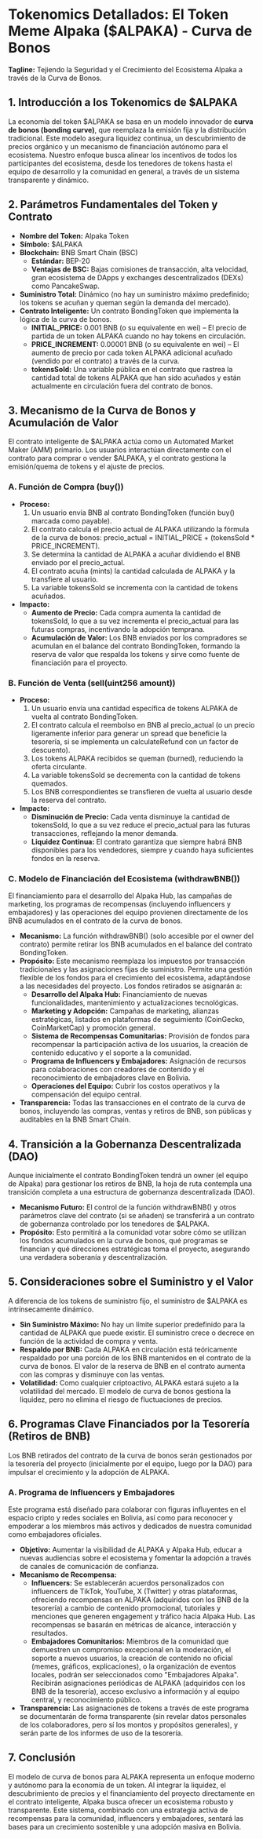 # **Tokenomics Detallados: El Token Meme Alpaka ($ALPAKA) \- Curva de Bonos**

**Tagline:** Tejiendo la Seguridad y el Crecimiento del Ecosistema Alpaka a través de la Curva de Bonos.

## **1\. Introducción a los Tokenomics de $ALPAKA**

La economía del token $ALPAKA se basa en un modelo innovador de **curva de bonos (bonding curve)**, que reemplaza la emisión fija y la distribución tradicional. Este modelo asegura liquidez continua, un descubrimiento de precios orgánico y un mecanismo de financiación autónomo para el ecosistema. Nuestro enfoque busca alinear los incentivos de todos los participantes del ecosistema, desde los tenedores de tokens hasta el equipo de desarrollo y la comunidad en general, a través de un sistema transparente y dinámico.

## **2\. Parámetros Fundamentales del Token y Contrato**

* **Nombre del Token:** Alpaka Token  
* **Símbolo:** $ALPAKA  
* **Blockchain:** BNB Smart Chain (BSC)  
  * **Estándar:** BEP-20  
  * **Ventajas de BSC:** Bajas comisiones de transacción, alta velocidad, gran ecosistema de DApps y exchanges descentralizados (DEXs) como PancakeSwap.  
* **Suministro Total:** Dinámico (no hay un suministro máximo predefinido; los tokens se acuñan y queman según la demanda del mercado).  
* **Contrato Inteligente:** Un contrato BondingToken que implementa la lógica de la curva de bonos.  
  * **INITIAL\_PRICE:** 0.001 BNB (o su equivalente en wei) – El precio de partida de un token ALPAKA cuando no hay tokens en circulación.  
  * **PRICE\_INCREMENT:** 0.00001 BNB (o su equivalente en wei) – El aumento de precio por cada token ALPAKA adicional acuñado (vendido por el contrato) a través de la curva.  
  * **tokensSold:** Una variable pública en el contrato que rastrea la cantidad total de tokens ALPAKA que han sido acuñados y están actualmente en circulación fuera del contrato de bonos.

## **3\. Mecanismo de la Curva de Bonos y Acumulación de Valor**

El contrato inteligente de $ALPAKA actúa como un Automated Market Maker (AMM) primario. Los usuarios interactúan directamente con el contrato para comprar o vender $ALPAKA, y el contrato gestiona la emisión/quema de tokens y el ajuste de precios.

### **A. Función de Compra (buy())**

* **Proceso:**  
  1. Un usuario envía BNB al contrato BondingToken (función buy() marcada como payable).  
  2. El contrato calcula el precio actual de ALPAKA utilizando la fórmula de la curva de bonos: precio\_actual \= INITIAL\_PRICE \+ (tokensSold \* PRICE\_INCREMENT).  
  3. Se determina la cantidad de ALPAKA a acuñar dividiendo el BNB enviado por el precio\_actual.  
  4. El contrato acuña (mints) la cantidad calculada de ALPAKA y la transfiere al usuario.  
  5. La variable tokensSold se incrementa con la cantidad de tokens acuñados.  
* **Impacto:**  
  * **Aumento de Precio:** Cada compra aumenta la cantidad de tokensSold, lo que a su vez incrementa el precio\_actual para las futuras compras, incentivando la adopción temprana.  
  * **Acumulación de Valor:** Los BNB enviados por los compradores se acumulan en el balance del contrato BondingToken, formando la reserva de valor que respalda los tokens y sirve como fuente de financiación para el proyecto.

### **B. Función de Venta (sell(uint256 amount))**

* **Proceso:**  
  1. Un usuario envía una cantidad específica de tokens ALPAKA de vuelta al contrato BondingToken.  
  2. El contrato calcula el reembolso en BNB al precio\_actual (o un precio ligeramente inferior para generar un spread que beneficie la tesorería, si se implementa un calculateRefund con un factor de descuento).  
  3. Los tokens ALPAKA recibidos se queman (burned), reduciendo la oferta circulante.  
  4. La variable tokensSold se decrementa con la cantidad de tokens quemados.  
  5. Los BNB correspondientes se transfieren de vuelta al usuario desde la reserva del contrato.  
* **Impacto:**  
  * **Disminución de Precio:** Cada venta disminuye la cantidad de tokensSold, lo que a su vez reduce el precio\_actual para las futuras transacciones, reflejando la menor demanda.  
  * **Liquidez Continua:** El contrato garantiza que siempre habrá BNB disponibles para los vendedores, siempre y cuando haya suficientes fondos en la reserva.

### **C. Modelo de Financiación del Ecosistema (withdrawBNB())**

El financiamiento para el desarrollo del Alpaka Hub, las campañas de marketing, los programas de recompensas (incluyendo influencers y embajadores) y las operaciones del equipo provienen directamente de los BNB acumulados en el contrato de la curva de bonos.

* **Mecanismo:** La función withdrawBNB() (solo accesible por el owner del contrato) permite retirar los BNB acumulados en el balance del contrato BondingToken.  
* **Propósito:** Este mecanismo reemplaza los impuestos por transacción tradicionales y las asignaciones fijas de suministro. Permite una gestión flexible de los fondos para el crecimiento del ecosistema, adaptándose a las necesidades del proyecto. Los fondos retirados se asignarán a:  
  * **Desarrollo del Alpaka Hub:** Financiamiento de nuevas funcionalidades, mantenimiento y actualizaciones tecnológicas.  
  * **Marketing y Adopción:** Campañas de marketing, alianzas estratégicas, listados en plataformas de seguimiento (CoinGecko, CoinMarketCap) y promoción general.  
  * **Sistema de Recompensas Comunitarias:** Provisión de fondos para recompensar la participación activa de los usuarios, la creación de contenido educativo y el soporte a la comunidad.  
  * **Programa de Influencers y Embajadores:** Asignación de recursos para colaboraciones con creadores de contenido y el reconocimiento de embajadores clave en Bolivia.  
  * **Operaciones del Equipo:** Cubrir los costos operativos y la compensación del equipo central.  
* **Transparencia:** Todas las transacciones en el contrato de la curva de bonos, incluyendo las compras, ventas y retiros de BNB, son públicas y auditables en la BNB Smart Chain.

## **4\. Transición a la Gobernanza Descentralizada (DAO)**

Aunque inicialmente el contrato BondingToken tendrá un owner (el equipo de Alpaka) para gestionar los retiros de BNB, la hoja de ruta contempla una transición completa a una estructura de gobernanza descentralizada (DAO).

* **Mecanismo Futuro:** El control de la función withdrawBNB() y otros parámetros clave del contrato (si se añaden) se transferirá a un contrato de gobernanza controlado por los tenedores de $ALPAKA.  
* **Propósito:** Esto permitirá a la comunidad votar sobre cómo se utilizan los fondos acumulados en la curva de bonos, qué programas se financian y qué direcciones estratégicas toma el proyecto, asegurando una verdadera soberanía y descentralización.

## **5\. Consideraciones sobre el Suministro y el Valor**

A diferencia de los tokens de suministro fijo, el suministro de $ALPAKA es intrínsecamente dinámico.

* **Sin Suministro Máximo:** No hay un límite superior predefinido para la cantidad de ALPAKA que puede existir. El suministro crece o decrece en función de la actividad de compra y venta.  
* **Respaldo por BNB:** Cada ALPAKA en circulación está teóricamente respaldado por una porción de los BNB mantenidos en el contrato de la curva de bonos. El valor de la reserva de BNB en el contrato aumenta con las compras y disminuye con las ventas.  
* **Volatilidad:** Como cualquier criptoactivo, ALPAKA estará sujeto a la volatilidad del mercado. El modelo de curva de bonos gestiona la liquidez, pero no elimina el riesgo de fluctuaciones de precios.

## **6\. Programas Clave Financiados por la Tesorería (Retiros de BNB)**

Los BNB retirados del contrato de la curva de bonos serán gestionados por la tesorería del proyecto (inicialmente por el equipo, luego por la DAO) para impulsar el crecimiento y la adopción de ALPAKA.

### **A. Programa de Influencers y Embajadores**

Este programa está diseñado para colaborar con figuras influyentes en el espacio cripto y redes sociales en Bolivia, así como para reconocer y empoderar a los miembros más activos y dedicados de nuestra comunidad como embajadores oficiales.

* **Objetivo:** Aumentar la visibilidad de ALPAKA y Alpaka Hub, educar a nuevas audiencias sobre el ecosistema y fomentar la adopción a través de canales de comunicación de confianza.  
* **Mecanismo de Recompensa:**  
  * **Influencers:** Se establecerán acuerdos personalizados con influencers de TikTok, YouTube, X (Twitter) y otras plataformas, ofreciendo recompensas en ALPAKA (adquiridos con los BNB de la tesorería) a cambio de contenido promocional, tutoriales y menciones que generen engagement y tráfico hacia Alpaka Hub. Las recompensas se basarán en métricas de alcance, interacción y resultados.  
  * **Embajadores Comunitarios:** Miembros de la comunidad que demuestren un compromiso excepcional en la moderación, el soporte a nuevos usuarios, la creación de contenido no oficial (memes, gráficos, explicaciones), o la organización de eventos locales, podrán ser seleccionados como "Embajadores Alpaka". Recibirán asignaciones periódicas de ALPAKA (adquiridos con los BNB de la tesorería), acceso exclusivo a información y al equipo central, y reconocimiento público.  
* **Transparencia:** Las asignaciones de tokens a través de este programa se documentarán de forma transparente (sin revelar datos personales de los colaboradores, pero sí los montos y propósitos generales), y serán parte de los informes de uso de la tesorería.

## **7\. Conclusión**

El modelo de curva de bonos para ALPAKA representa un enfoque moderno y autónomo para la economía de un token. Al integrar la liquidez, el descubrimiento de precios y el financiamiento del proyecto directamente en el contrato inteligente, Alpaka busca ofrecer un ecosistema robusto y transparente. Este sistema, combinado con una estrategia activa de recompensas para la comunidad, influencers y embajadores, sentará las bases para un crecimiento sostenible y una adopción masiva en Bolivia.
